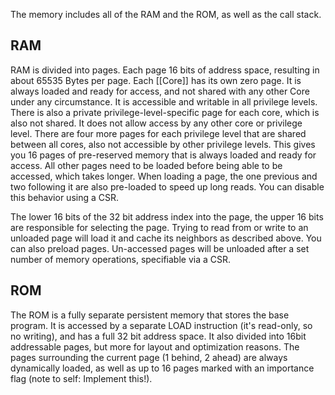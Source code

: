 The memory includes all of the RAM and the ROM, as well as the call stack.

## RAM
RAM is divided into pages. Each page 16 bits of address space, resulting in about 65535 Bytes per page. Each [[Core]] has its own zero page. It is always loaded and ready for access, and not shared with any other Core under any circumstance. It is accessible and writable in all privilege levels. There is also a private privilege-level-specific page for each core, which is also not shared. It does not allow access by any other core or privilege level. There are four more pages for each privilege level that are shared between all cores, also not accessible by other privilege levels. This gives you 16 pages of pre-reserved memory that is always loaded and ready for access. All other pages need to be loaded before being able to be accessed, which takes longer. When loading a page, the one previous and two following it are also pre-loaded to speed up long reads. You can disable this behavior using a CSR.

The lower 16 bits of the 32 bit address index into the page, the upper 16 bits are responsible for selecting the page. Trying to read from or write to an unloaded page will load it and cache its neighbors as described above. You can also preload pages. Un-accessed pages will be unloaded 
after a set number of memory operations, specifiable via a CSR.




## ROM
The ROM is a fully separate persistent memory that stores the base program. It is accessed by a separate LOAD instruction (it's read-only, so no writing), and has a full 32 bit address space. It also divided into 16bit addressable pages, but more for layout and optimization reasons. The pages surrounding the current page (1 behind, 2 ahead) are always dynamically loaded, as well as up to 16 pages marked with an importance flag (note to self: Implement this!).